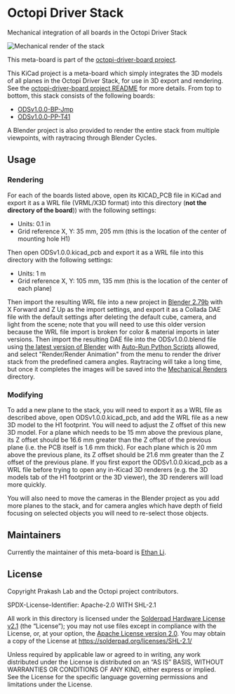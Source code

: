 # Octopi Driver Stack

Mechanical integration of all boards in the Octopi Driver Stack

![Mechanical render of the stack](Mechanical%20Renders/6.png)

This meta-board is part of the [octopi-driver-board project](https://github.com/prakashlab/octopi-driver-board).

This KiCad project is a meta-board which simply integrates the 3D models of all planes in the Octopi Driver Stack, for use in 3D export and rendering. See the [octopi-driver-board project README](../README.md) for more details. From top to bottom, this stack consists of the following boards:

- [ODSv1.0.0-BP-Jmp](../ODSv1.0.0-BP-Jmp)
- [ODSv1.0.0-PP-T41](../ODSv1.0.0-PP-T41)

A Blender project is also provided to render the entire stack from multiple viewpoints, with raytracing through Blender Cycles.

## Usage

### Rendering

For each of the boards listed above, open its KICAD_PCB file in KiCad and export it as a WRL file (VRML/X3D format) into this directory (**not the directory of the board**)) with the following settings:

- Units: 0.1 in
- Grid reference X, Y: 35 mm, 205 mm (this is the location of the center of mounting hole H1)

Then open ODSv1.0.0.kicad_pcb and export it as a WRL file into this directory with the following settings:

- Units: 1 m
- Grid reference X, Y: 105 mm, 135 mm (this is the location of the center of each plane)

Then import the resulting WRL file into a new project in [Blender 2.79b](https://www.blender.org/download/releases/2-79/) with X Forward and Z Up as the import settings, and export it as a Collada DAE file with the default settings after deleting the default cube, camera, and light from the scene; note that you will need to use this older version because the WRL file import is broken for color & material imports in later versions. Then import the resulting DAE file into the ODSv1.0.0.blend file using [the latest version of Blender](https://www.blender.org/download/) with [Auto-Run Python Scripts](https://docs.blender.org/manual/en/latest/editors/preferences/save_load.html#auto-run-python-scripts) allowed, and select "Render/Render Animation" from the menu to render the driver stack from the predefined camera angles. Raytracing will take a long time, but once it completes the images will be saved into the [Mechanical Renders](Mechanical%20Renders) directory.

### Modifying

To add a new plane to the stack, you will need to export it as a WRL file as described above, open ODSv1.0.0.kicad_pcb, and add the WRL file as a new 3D model to the H1 footprint. You will need to adjust the Z offset of this new 3D model. For a plane which needs to be 15 mm above the previous plane, its Z offset should be 16.6 mm greater than the Z offset of the previous plane (i.e. the PCB itself is 1.6 mm thick). For each plane which is 20 mm above the previous plane, its Z offset should be 21.6 mm greater than the Z offset of the previous plane. If you first export the ODSv1.0.0.kicad_pcb as a WRL file before trying to open any in-Kicad 3D renderers (e.g. the 3D models tab of the H1 footprint or the 3D viewer), the 3D renderers will load more quickly.

You will also need to move the cameras in the Blender project as you add more planes to the stack, and for camera angles which have depth of field focusing on selected objects you will need to re-select those objects.

## Maintainers

Currently the maintainer of this meta-board is [Ethan Li](https://github.com/ethanjli).

## License

Copyright Prakash Lab and the Octopi project contributors.

SPDX-License-Identifier: Apache-2.0 WITH SHL-2.1

All work in this directory is licensed under the [Solderpad Hardware License v2.1](/LICENSE) (the “License”); you may not use files except in compliance with the License, or, at your option, the [Apache License version 2.0](/LICENSE.Apache). You may obtain a copy of the License at https://solderpad.org/licenses/SHL-2.1/

Unless required by applicable law or agreed to in writing, any work distributed under the License is distributed on an “AS IS” BASIS, WITHOUT WARRANTIES OR CONDITIONS OF ANY KIND, either express or implied. See the License for the specific language governing permissions and limitations under the License.
